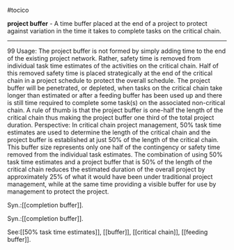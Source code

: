 #tocico

<b>project buffer</b> - A time buffer placed at the end of a project to protect against variation in the time it takes to complete tasks on the critical chain.  
<hr/>
99 
Usage:  The project buffer is not formed by simply adding time to the end of the existing project network. Rather, safety time is removed from individual task time estimates of the activities on the critical chain. Half of this removed safety time is placed strategically at the end of the critical chain in a project schedule to protect the overall schedule.  The project buffer will be penetrated, or depleted, when tasks on the critical chain take longer than estimated or after a feeding buffer has been used up and there is still time required to complete some task(s) on the associated non-critical chain. 
A rule of thumb is that the project buffer is one-half the length of the critical chain thus making the 
project buffer one third of the total project duration.
Perspective:  In critical chain project management, 50% task time estimates are used to determine the length of the critical chain and the project buffer is established at just 50% of the length of the critical chain.  This buffer size represents only one half of the contingency or safety time removed from the individual task estimates.
The combination of using 50% task time estimates and a project buffer that is 50% of the length of the critical chain reduces the estimated duration of the overall project by approximately 25% of what it would have been under traditional project management, while at the same time providing a visible buffer for use by management to protect the project. 

Syn.:[[completion buffer]].

Syn.:[[completion buffer]].



See:[[50% task time estimates]], [[buffer]], [[critical chain]], [[feeding buffer]].
